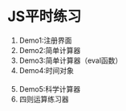 # JS平时练习
<ol>
  <li>Demo1:注册界面</li>
  <li>Demo2:简单计算器</li>
  <li>Demo3:简单计算器（eval函数）</li>
  <li>Demo4:时间对象</li>
  <li>Demo5:科学计算器</li>
  <li>四则运算练习器</li>
</ol>
